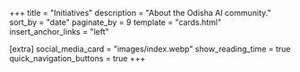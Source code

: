 +++
title = "Initiatives"
description = "About the Odisha AI community."
sort_by = "date"
paginate_by = 9
template = "cards.html"
insert_anchor_links = "left"

[extra]
social_media_card = "images/index.webp"
show_reading_time = true
quick_navigation_buttons = true
+++
